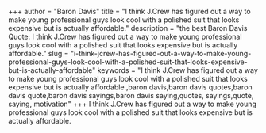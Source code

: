 +++
author = "Baron Davis"
title = "I think J.Crew has figured out a way to make young professional guys look cool with a polished suit that looks expensive but is actually affordable."
description = "the best Baron Davis Quote: I think J.Crew has figured out a way to make young professional guys look cool with a polished suit that looks expensive but is actually affordable."
slug = "i-think-jcrew-has-figured-out-a-way-to-make-young-professional-guys-look-cool-with-a-polished-suit-that-looks-expensive-but-is-actually-affordable"
keywords = "I think J.Crew has figured out a way to make young professional guys look cool with a polished suit that looks expensive but is actually affordable.,baron davis,baron davis quotes,baron davis quote,baron davis sayings,baron davis saying,quotes, sayings,quote, saying, motivation"
+++
I think J.Crew has figured out a way to make young professional guys look cool with a polished suit that looks expensive but is actually affordable.
